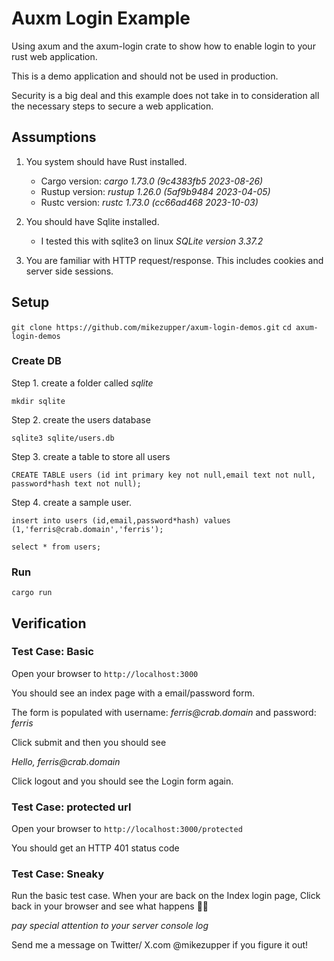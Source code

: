 # Auxm Login Example

Using axum and the axum-login crate to show how to enable login to your rust web application. 

This is a demo application and should not be used in production. 

Security is a big deal and this example does not take in to consideration all the necessary steps to secure a web application.

## Assumptions

1. You system should have Rust installed.

   - Cargo version: _cargo 1.73.0 (9c4383fb5 2023-08-26)_
   - Rustup version: _rustup 1.26.0 (5af9b9484 2023-04-05)_
   - Rustc version: _rustc 1.73.0 (cc66ad468 2023-10-03)_

2. You should have Sqlite installed.

   - I tested this with sqlite3 on linux _SQLite version 3.37.2_

3. You are familiar with HTTP request/response. This includes cookies and server side sessions.

## Setup

`git clone https://github.com/mikezupper/axum-login-demos.git`
`cd axum-login-demos`

### Create DB

Step 1. create a folder called _sqlite_

`mkdir sqlite`

Step 2. create the users database

`sqlite3 sqlite/users.db`

Step 3. create a table to store all users

`CREATE TABLE users (id int primary key not null,email text not null, password*hash text not null);`

Step 4. create a sample user.

`insert into users (id,email,password*hash) values (1,'ferris@crab.domain','ferris');`

`select * from users;`

### Run

`cargo run`

## Verification

### Test Case: Basic

Open your browser to `http://localhost:3000`

You should see an index page with a email/password form.

The form is populated with username: _ferris@crab.domain_ and password: _ferris_

Click submit and then you should see

_Hello, ferris@crab.domain_

Click logout and you should see the Login form again.

### Test Case: protected url

Open your browser to `http://localhost:3000/protected`

You should get an HTTP 401 status code

### Test Case: Sneaky

Run the basic test case. When your are back on the Index login page, Click back in your browser and see what happens 👀👀

_pay special attention to your server console log_

Send me a message on Twitter/ X.com @mikezupper if you figure it out!
